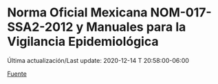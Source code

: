 # Norma Oficial Mexicana NOM-017-SSA2-2012 y Manuales para la Vigilancia Epidemiológica

Última actualización/Last update: 2020-12-14 T 20:58:00-06:00

 [Fuente](https://www.gob.mx/salud/documentos/manuales-para-la-vigilancia-epidemiologica-102563)
